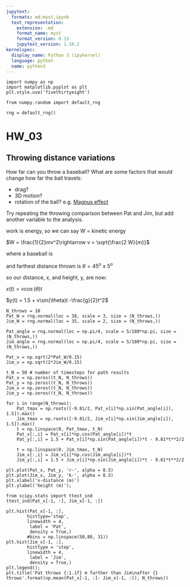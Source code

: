 ```yaml
---
jupytext:
  formats: md:myst,ipynb
  text_representation:
    extension: .md
    format_name: myst
    format_version: 0.13
    jupytext_version: 1.16.2
kernelspec:
  display_name: Python 3 (ipykernel)
  language: python
  name: python3
---
```


```{code-cell} ipython3
import numpy as np
import matplotlib.pyplot as plt
plt.style.use('fivethirtyeight')

from numpy.random import default_rng
```

```{code-cell} ipython3
rng = default_rng()
```

# HW_03
## Throwing distance variations

How far can you throw a baseball? What are some factors that would change how far the ball travels:

- drag?
- 3D motion?
- rotation of the ball? e.g. [Magnus effect](https://en.wikipedia.org/wiki/Magnus_effect)

Try repeating the throwing comparison between Pat and Jim, but add another variable to the analysis. 

work is energy, so we can say W = kinetic energy

$W = \frac{1}{2}mv^2\rightarrow v = \sqrt{\frac{2 W}{m}}$

where a baseball is 

and farthest distance thrown is $\theta=45^o\pm5^o$

so our distance, x, and height, y, are now:

$x(t) = v\cos(\theta)t$

$y(t) = 1.5 + v\sin(\theta)t -\frac{g}{2}t^2$


```{code-cell} ipython3
N_throws = 10
Pat_W = rng.normal(loc = 38, scale = 3, size = (N_throws,))
Jim_W = rng.normal(loc = 35, scale = 2, size = (N_throws,))

Pat_angle = rng.normal(loc = np.pi/4, scale = 5/180*np.pi, size = (N_throws,))
Jim_angle = rng.normal(loc = np.pi/4, scale = 5/180*np.pi, size = (N_throws,))

Pat_v = np.sqrt(2*Pat_W/0.15)
Jim_v = np.sqrt(2*Jim_W/0.15)

t_N = 50 # number of timesteps for path results
Pat_x = np.zeros((t_N, N_throws))
Pat_y = np.zeros((t_N, N_throws))
Jim_x = np.zeros((t_N, N_throws))
Jim_y = np.zeros((t_N, N_throws))
```

```{code-cell} ipython3
for i in range(N_throws):
    Pat_tmax = np.roots([-9.81/2, Pat_v[i]*np.sin(Pat_angle[i]), 1.5]).max()
    Jim_tmax = np.roots([-9.81/2, Jim_v[i]*np.sin(Jim_angle[i]), 1.5]).max()
    t = np.linspace(0, Pat_tmax, t_N)
    Pat_x[:,i] = Pat_v[i]*np.cos(Pat_angle[i])*t
    Pat_y[:,i] = 1.5 + Pat_v[i]*np.sin(Pat_angle[i])*t - 9.81*t**2/2

    t = np.linspace(0, Jim_tmax, t_N)
    Jim_x[:,i] = Jim_v[i]*np.cos(Jim_angle[i])*t
    Jim_y[:,i] = 1.5 + Jim_v[i]*np.sin(Jim_angle[i])*t - 9.81*t**2/2
```

```{code-cell} ipython3
plt.plot(Pat_x, Pat_y, 'r-', alpha = 0.5)
plt.plot(Jim_x, Jim_y, 'k-', alpha = 0.5)
plt.xlabel('x-distance (m)')
plt.ylabel('height (m)');
```

```{code-cell} ipython3
from scipy.stats import ttest_ind
ttest_ind(Pat_x[-1, :], Jim_x[-1, :])
```

```{code-cell} ipython3
plt.hist(Pat_x[-1, :],
        histtype='step',
        linewidth = 4,
         label = 'Pat',
         density = True,)
        #bins = np.linspace(50,80, 31))
plt.hist(Jim_x[-1, :], 
        histtype = 'step',
        linewidth = 4,
         label = 'Jim',
         density = True,)
plt.legend();
plt.title('Pat throws {:1.1f} m farther than Jim\nafter {} throws'.format(np.mean(Pat_x[-1, :]- Jim_x[-1, :]), N_throws))
```

```{code-cell} ipython3

```
